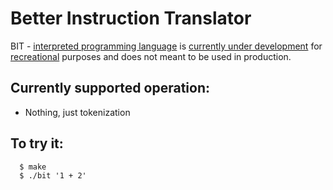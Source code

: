# Better Instruction Translator
BIT - [interpreted programming language](https://en.wikipedia.org/wiki/Interpreter_(computing)) 
is [currently under development](https://en.wikipedia.org/wiki/Work_in_process) for [recreational](https://en.wikipedia.org/wiki/Recreation) purposes 
and does not meant to be used in production.

## Currently supported operation:
  * Nothing, just tokenization

## To try it:
``` console
  $ make
  $ ./bit '1 + 2'
```
